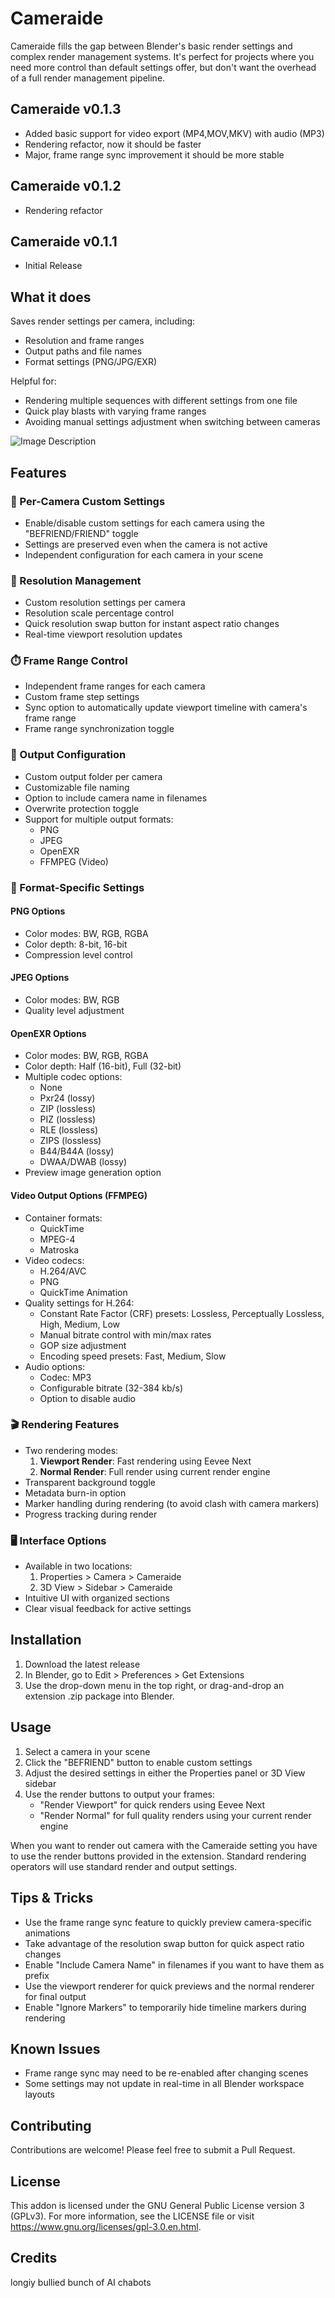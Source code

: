 # Cameraide 
Cameraide fills the gap between Blender's basic render settings and complex render management systems. It's perfect for projects where you need more control than default settings offer, but don't want the overhead of a full render management pipeline.

## Cameraide v0.1.3
- Added basic support for video export (MP4,MOV,MKV) with audio (MP3)
- Rendering refactor, now it should be faster
- Major, frame range sync improvement it should be more stable

## Cameraide v0.1.2
- Rendering refactor

## Cameraide v0.1.1
- Initial Release

## What it does

Saves render settings per camera, including:
- Resolution and frame ranges
- Output paths and file names
- Format settings (PNG/JPG/EXR)

Helpful for:
- Rendering multiple sequences with different settings from one file
- Quick play blasts with varying frame ranges
- Avoiding manual settings adjustment when switching between cameras

![Image Description](https://github.com/longiy/static-assets/blob/main/cameraide-assets/Cameraid_Preview.png)

## Features
### 🎥 Per-Camera Custom Settings
- Enable/disable custom settings for each camera using the "BEFRIEND/FRIEND" toggle
- Settings are preserved even when the camera is not active
- Independent configuration for each camera in your scene

### 📐 Resolution Management
- Custom resolution settings per camera
- Resolution scale percentage control
- Quick resolution swap button for instant aspect ratio changes
- Real-time viewport resolution updates

### ⏱️ Frame Range Control
- Independent frame ranges for each camera
- Custom frame step settings
- Sync option to automatically update viewport timeline with camera's frame range
- Frame range synchronization toggle

### 📂 Output Configuration
- Custom output folder per camera
- Customizable file naming
- Option to include camera name in filenames
- Overwrite protection toggle
- Support for multiple output formats:
  - PNG
  - JPEG
  - OpenEXR
  - FFMPEG (Video)

### 🎨 Format-Specific Settings
#### PNG Options
- Color modes: BW, RGB, RGBA
- Color depth: 8-bit, 16-bit
- Compression level control

#### JPEG Options
- Color modes: BW, RGB
- Quality level adjustment

#### OpenEXR Options
- Color modes: BW, RGB, RGBA
- Color depth: Half (16-bit), Full (32-bit)
- Multiple codec options:
  - None
  - Pxr24 (lossy)
  - ZIP (lossless)
  - PIZ (lossless)
  - RLE (lossless)
  - ZIPS (lossless)
  - B44/B44A (lossy)
  - DWAA/DWAB (lossy)
- Preview image generation option

#### Video Output Options (FFMPEG)
- Container formats:
  - QuickTime
  - MPEG-4
  - Matroska
- Video codecs:
  - H.264/AVC
  - PNG
  - QuickTime Animation
- Quality settings for H.264:
  - Constant Rate Factor (CRF) presets: Lossless, Perceptually Lossless, High, Medium, Low
  - Manual bitrate control with min/max rates
  - GOP size adjustment
  - Encoding speed presets: Fast, Medium, Slow
- Audio options:
  - Codec: MP3
  - Configurable bitrate (32-384 kb/s)
  - Option to disable audio

### 🎬 Rendering Features
- Two rendering modes:
  1. **Viewport Render**: Fast rendering using Eevee Next
  2. **Normal Render**: Full render using current render engine
- Transparent background toggle
- Metadata burn-in option
- Marker handling during rendering (to avoid clash with camera markers)
- Progress tracking during render

### 🖥️ Interface Options
- Available in two locations:
  1. Properties > Camera > Cameraide
  2. 3D View > Sidebar > Cameraide
- Intuitive UI with organized sections
- Clear visual feedback for active settings

## Installation

1. Download the latest release
2. In Blender, go to Edit > Preferences > Get Extensions
3. Use the drop-down menu in the top right, or drag-and-drop an extension .zip package into Blender.

## Usage

1. Select a camera in your scene
2. Click the "BEFRIEND" button to enable custom settings
3. Adjust the desired settings in either the Properties panel or 3D View sidebar
4. Use the render buttons to output your frames:
   - "Render Viewport" for quick renders using Eevee Next
   - "Render Normal" for full quality renders using your current render engine

When you want to render out camera with the Cameraide setting you have to use the render buttons provided in the extension. 
Standard rendering operators will use standard render and output settings.

## Tips & Tricks

- Use the frame range sync feature to quickly preview camera-specific animations
- Take advantage of the resolution swap button for quick aspect ratio changes
- Enable "Include Camera Name" in filenames if you want to have them as prefix
- Use the viewport renderer for quick previews and the normal renderer for final output
- Enable "Ignore Markers" to temporarily hide timeline markers during rendering

## Known Issues

- Frame range sync may need to be re-enabled after changing scenes
- Some settings may not update in real-time in all Blender workspace layouts

## Contributing

Contributions are welcome! Please feel free to submit a Pull Request.

## License
This addon is licensed under the GNU General Public License version 3 (GPLv3).
For more information, see the LICENSE file or visit https://www.gnu.org/licenses/gpl-3.0.en.html.

## Credits

longiy bullied bunch of AI chabots
